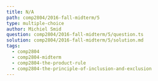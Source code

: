 ```yaml
---
title: N/A
path: comp2804/2016-fall-midterm/5
type: multiple-choice
author: Michiel Smid
question: comp2804/2016-fall-midterm/5/question.ts
solution: comp2804/2016-fall-midterm/5/solution.md
tags:
  - comp2804
  - comp2804-midterm
  - comp2804-the-product-rule
  - comp2804-the-principle-of-inclusion-and-exclusion
---
```

